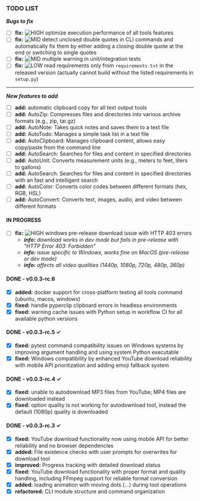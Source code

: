 ### TODO LIST

**_Bugs to fix_**

- [ ] **fix:** ![HIGH][high] optimize execution performance of all tools features
- [ ] **fix:** ![MID][mid] detect unclosed double quotes in CLI commands and automatically fix them by either adding a closing double quote at the end or switching to single quotes
- [ ] **fix:** ![MID][mid] multiple warning in unit/integration tests
- [ ] **fix:** ![LOW][low] read requirements only from `requirements.txt` in the released version (actually cannot build without the listed requirements in `setup.py`)

---

**_New features to add_**

- [ ] **add:** automatic clipboard copy for all text output tools
- [ ] **add:** AutoZip: Compresses files and directories into various archive formats (e.g., zip, tar.gz)
- [ ] **add:** AutoNote: Takes quick notes and saves them to a text file
- [ ] **add:** AutoTodo: Manages a simple task list in a text file
- [ ] **add:** AutoClipboard: Manages clipboard content, allows easy copy/paste from the command line
- [ ] **add:** AutoSearch: Searches for files and content in specified directories
- [ ] **add:** AutoUnit: Converts measurement units (e.g., meters to feet, liters to gallons)
- [ ] **add:** AutoSearch: Searches for files and content in specified directories with an fast and intelligent search
- [ ] **add:** AutoColor: Converts color codes between different formats (hex, RGB, HSL)
- [ ] **add:** AutoConvert: Converts text, images, audio, and video between different formats

#### IN PROGRESS

- [ ] **fix:** ![HIGH][high] windows pre-release download issue with HTTP 403 errors
  - _**info:** download works in dev mode but fails in pre-release with "HTTP Error 403: Forbidden"_
  - _**info:** issue specific to Windows, works fine on MacOS (pre-release or dev mode)_
  - _**info:** affects all video qualities (1440p, 1080p, 720p, 480p, 360p)_

#### DONE - v0.0.3-rc.6

- [x] **added:** docker support for cross-platform testing all tools command (ubuntu, macos, windows)
- [x] **fixed:** handle pyperclip clipboard errors in headless environments
- [x] **fixed:** warning cache issues with Python setup in workflow CI for all available python versions

#### DONE - v0.0.3-rc.5 ✓

- [x] **fixed:** pytest command compatibility issues on Windows systems by improving argument handling and using system Python executable
- [x] **fixed:** Windows compatibility by enhanced YouTube download reliability with mobile API prioritization and adding emoji fallback system

#### DONE - v0.0.3-rc.4 ✓

- [x] **fixed:** unable to autodownload MP3 files from YouTube; MP4 files are downloaded instead
- [x] **fixed:** option quality is not working for autodownload tool, instead the default (1080p) quality is downloaded

#### DONE - v0.0.3-rc.3 ✓

- [x] **fixed:** YouTube download functionality now using mobile API for better reliability and no browser dependencies
- [x] **added:** File existence checks with user prompts for overwrites for download tool
- [x] **improved:** Progress tracking with detailed download status
- [x] **fixed:** YouTube download functionality with proper format and quality handling, including FFmpeg support for reliable format conversion
- [x] **added:** loading animation with moving dots (...) during tool operations
- [x] **refactored:** CLI module structure and command organization

[high]: https://img.shields.io/badge/-HIGH-red
[mid]: https://img.shields.io/badge/-MID-yellow
[low]: https://img.shields.io/badge/-LOW-green
